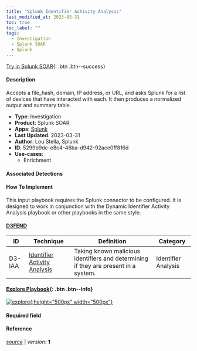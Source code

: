 ```yaml
---
title: "Splunk Identifier Activity Analysis"
last_modified_at: 2023-03-31
toc: true
toc_label: ""
tags:
  - Investigation
  - Splunk SOAR
  - Splunk
---
```


[Try in Splunk SOAR](https://www.splunk.com/en_us/software/splunk-security-orchestration-and-automation.html){: .btn .btn--success}

#### Description

Accepts a file_hash, domain, IP address, or URL, and asks Splunk for a list of devices that have interacted with each. It then produces a normalized output and summary table.

- **Type**: Investigation
- **Product**: Splunk SOAR
- **Apps**: [Splunk](https://splunkbase.splunk.com/apps?keyword=splunk&filters=product%3Asoar)
- **Last Updated**: 2023-03-31
- **Author**: Lou Stella, Splunk
- **ID**: 5299b9dc-e8c4-46ba-d942-92ace0ff816d
- **Use-cases**:
  - Enrichment

#### Associated Detections


#### How To Implement
This input playbook requires the Splunk connector to be configured. It is designed to work in conjunction with the Dynamic Identifier Activity Analysis playbook or other playbooks in the same style.


#### [D3FEND](https://d3fend.mitre.org/)

| ID          | Technique   | Definition     | Category       |
| ----------- | ----------- |--------------- |--------------- |
| D3-IAA | [Identifier Activity Analysis](https://d3fend.mitre.org/technique/d3f:IdentifierActivityAnalysis) | Taking known malicious identifiers and determining if they are present in a system. | Identifier Analysis |

#### [Explore Playbook](https://splunk.github.io/soar-playbook-viewer/?playbook=https://raw.githubusercontent.com/phantomcyber/playbooks/latest/Splunk_Identifier_Activity_Analysis.json){: .btn .btn--info}

[![explore](https://raw.githubusercontent.com/splunk/security_content/develop/playbooks/Splunk_Identifier_Activity_Analysis.png){:height="500px" width="500px"}](https://splunk.github.io/soar-playbook-viewer/?playbook=https://raw.githubusercontent.com/phantomcyber/playbooks/latest/Splunk_Identifier_Activity_Analysis.json)

#### Required field


#### Reference



[*source*](https://github.com/splunk/security_content/tree/develop/playbooks/Splunk_Identifier_Activity_Analysis.yml) \| *version*: **1**